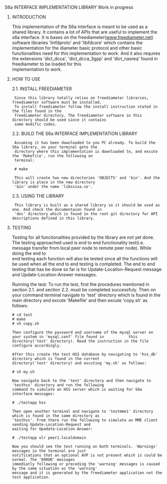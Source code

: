 
 S6a INTERFACE IMPLEMENTATION LIBRARY
 Work in progress


 1. INTRODUCTION
	
	This implementation of the S6a interface is meant to be used as a shared library. It contains a lot of 
	APIs that are useful to implement the s6a interface. It is bases on the freediameter(www.freediameter.net)   
    software libraries  'linfdproto' and 'libfdcore' which contains the implementation for the diameter basic 
    protocol and other basic functionalities need for this implementation to work. And it also requires the 
    extensions 'dict_dcca', 'dict_dcca_3gpp' and 'dict_nasreq' found in freediameter to be loaded for this   
    implementation to work.
	

 2. HOW TO USE

	

	2.1. INSTALL FREEDIAMETER
	
		 Since this library totally relies on freediameter libraries, freediameter software must be installed.
		 To install freediameter follow the install instruction stated in the files found in the 
		 freediameter directory. The freediameter software in this directory should be used since it contains 
       	 some modific codes.
	
	2.2. BUILD THE S6a INTERFACE IMPLEMENTATION LIBRARY

		 Assuming it has been downloaded to you PC already. To build the S6a library, on your terminal goto the 
	  	 directory where this implementation is downloaded to, and excute the 'Makefile', run the following on 
       	 terminal:
		 
		 # make 	
	 
      	 This will create two new directories 'OBJECTS' and 'bin'. And the library is place in the new directory 
	     'bin' under the name 'libssixa.so'. 

	2.3. USING THE LIBRARY
		
		 This library is built as a shared library so it should be used as one. And check the documentaion found in
		 'doc' directory which is found in the root git directory for API descriptions defined in this library. 

		 
 3. TESTING

	Testing for all functionalities provided by the library are not yet done. The testing approached used is end to 
	end functionality test(i.e. message transfer from local peer node to remote peer node). While doing the end to  
    end testing each function will also be tested since all the functions will be used when all the end to end 
    testing is completed. 
	The end to end testing that has be done so far is for Update-Location-Request message and 
    Update-Location-Answer messages.

	Running the test: 
	    To run the test, first the procedures mentioned in section 2.1. and section 2.2. must be completed 
	 	successfuly. Then on your command terminal navigate to 'test' directory which is found in the main directory 
	 	and	excute 'Makefile' and then excute 'copy.sh' as follows:
		
		# cd test
		# make
		# sh copy.sh

	    Then configure the password and username of the mysql server on your system in 'mysql.conf' file found in  			this directory('test' directory). Read the instruction in the file configure accordingly.

	 	After this create the test HSS database by navigating to 'hss_db' directory which is found in the current
	  	directory('test' directory) and excuting 'my.sh' as follows:

		# sh my.sh

	 	Now navigate back to the 'test' directory and then navigate to 'testhss' directory and run the following 
	    command to simulate an HSS server which is waiting for S6a interface messages:

		# ./testapp hss

	 	Then open another terminal and navigate to 'testmme1' directory which is found in the same directory as
	    'testhss'. From there run the following to simulate an MME client sending Update-Location-Request and 
       	waiting for Upadate-Location-Answer:

		# ./testapp ulr peer1.localdomain

	 	Now you should see the test running on both terminals. 'Warnings' messages in the terminal are just 
   		notifications that an optional AVP is not present which is could be normal. The 'ERROR' messages 
   	    immediatly following or preceding the 'warning' messages is caused by the same situation as the 'warning'
	 	message and it is generated by the freediameter application not the test application.




